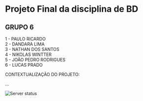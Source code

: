 # Projeto Final da disciplina de BD

 GRUPO 6
---------------------------
1 - PAULO RICARDO <br>
2 - DANDARA LIMA <br>
3 - NATHAN DOS SANTOS <br>
4 - NIKOLAS WINTTER <br>
5 - JOÃO PEDRO RODRIGUES <br>
6 - LUCAS PRADO <br>

CONTEXTUALIZAÇÃO DO PROJETO:
<p> 
    ...
</p>

 ![Server status](https://github.com/user-attachments/assets/3dceb67b-a8f8-49d7-91e9-69279b7fa935)
 

